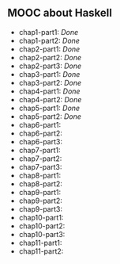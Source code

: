 MOOC about Haskell
------------------

* chap1-part1: _Done_
* chap1-part2: _Done_
* chap2-part1: _Done_
* chap2-part2: _Done_
* chap2-part3: _Done_
* chap3-part1: _Done_
* chap3-part2: _Done_
* chap4-part1: _Done_
* chap4-part2: _Done_
* chap5-part1: _Done_
* chap5-part2: _Done_
* chap6-part1:
* chap6-part2:
* chap6-part3:
* chap7-part1:
* chap7-part2:
* chap7-part3:
* chap8-part1:
* chap8-part2:
* chap9-part1:
* chap9-part2:
* chap9-part3:
* chap10-part1:
* chap10-part2:
* chap10-part3:
* chap11-part1:
* chap11-part2:
